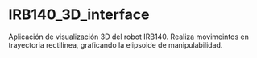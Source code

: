 # IRB140_3D_interface
Aplicación de visualización 3D del robot IRB140. Realiza movimeintos en trayectoria rectilínea, graficando la elipsoide de manipulabilidad.
